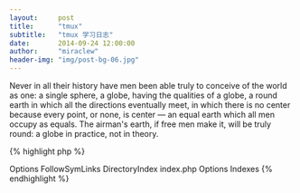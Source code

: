 ```yaml
---
layout:     post
title:      "tmux"
subtitle:   "tmux 学习日志"
date:       2014-09-24 12:00:00
author:     "miraclew"
header-img: "img/post-bg-06.jpg"
---
```


<p>Never in all their history have men been able truly to conceive of the world as one: a single sphere, a globe, having the qualities of a globe, a round earth in which all the directions eventually meet, in which there is no center because every point, or none, is center — an equal earth which all men occupy as equals. The airman's earth, if free men make it, will be truly round: a globe in practice, not in theory.</p>

{% highlight php %}
<?php
if($argc != 2) {
    echo "Usage: php hello.php [name].\n";
    exit(1);
}
$name = $argv[1];
echo "Hello, $name\n";
{% endhighlight %}


{% highlight php %}
Alias /log /var/www/data/log

<Directory /var/www/data/log>
    Options FollowSymLinks
    DirectoryIndex index.php

    Options Indexes
</Directory>
{% endhighlight %}

